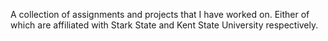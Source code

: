 A collection of assignments and projects that I have worked on. Either of which are affiliated with Stark State and Kent State University respectively.
